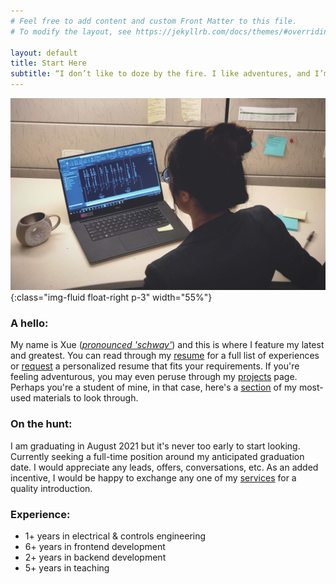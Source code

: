 ```yaml
---
# Feel free to add content and custom Front Matter to this file.
# To modify the layout, see https://jekyllrb.com/docs/themes/#overriding-theme-defaults

layout: default
title: Start Here
subtitle: “I don’t like to doze by the fire. I like adventures, and I’m going to find some.” - Jo March, Little Women
---
```

![me-working](/asset/candid-work.jpg){:class="img-fluid float-right p-3" width="55%"}

### A hello:
My name is Xue ([*pronounced 'schway'*](https://www.youtube.com/watch?v=xJWnB6m5qAI)) and this is where I feature my latest and greatest. You can read through my [resume](/Resume) for a full list of experiences or [request](/contact) a personalized resume that fits your requirements. If you're feeling adventurous, you may even peruse through my [projects](/Projects) page. Perhaps you're a student of mine, in that case, here's a [section](/teachingResources) of my most-used materials to look through.

### On the hunt:
I am graduating in August 2021 but it's never too early to start looking. Currently seeking a full-time position around my anticipated graduation date. I would appreciate any leads, offers, conversations, etc. As an added incentive, I would be happy to exchange any one of my [services](/Services) for a quality introduction.

### Experience:
* 1+ years in electrical & controls engineering
* 6+ years in frontend development
* 2+ years in backend development
* 5+ years in teaching

<!-- * I am versed in many programming languages, most of them are self-taught such as Java, Python and PHP. I am able to learn independently. Refer to my resume for a full list.
* I am keen at learning new technologies, tools or systems. I particularly excel at deciphering documentation and code usage.
* I am a good global candidate because I am multilingual and have been able to bridge the gap across several cultures, especially between the US and Asia.  
* I leverage my creativity in every project, presentation is important in my brand of work. I am passionate about increasing functionality and value to a product.
* I am confident in my ability to fit in with most groups. I enjoy participating, contributing and building community within a team.

**Technical Skills and Interests:**
* Full Stack Developer, frontend and backend programming
* Electrical, computer and controls engineering
* Project/team management, leadership and collaboration
* Racial and Gender Equity
* Mental Health Wellness
* Read more in [involvement]() -->
